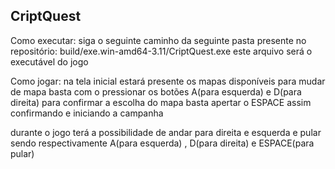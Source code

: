 CriptQuest
---------------------------------------------------------------------------------------------------------------------------

Como executar:
siga o seguinte caminho da seguinte pasta presente no repositório:
        build/exe.win-amd64-3.11/CriptQuest.exe
este arquivo será o executável do jogo

Como jogar:
na tela inicial estará presente os mapas disponíveis 
  para mudar de mapa basta com o pressionar os botões A(para esquerda) e D(para direita)
    para confirmar a escolha do mapa basta apertar o ESPACE assim confirmando e iniciando a campanha

durante o jogo terá a possibilidade de andar para direita e esquerda e pular 
  sendo respectivamente A(para esquerda) , D(para direita) e ESPACE(para pular)
  
